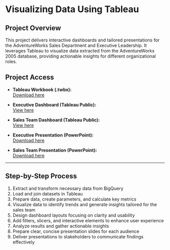 # Visualizing Data Using Tableau

## Project Overview  
This project delivers interactive dashboards and tailored presentations for the AdventureWorks Sales Department and Executive Leadership. It leverages Tableau to visualize data extracted from the AdventureWorks 2005 database, providing actionable insights for different organizational roles.

## Project Access  

- **Tableau Workbook (.twbx):**  
  [Download here](https://github.com/AironasVin/Visualizing-Data-Using-Tableau/blob/main/Visualizing%20Data%20Using%20Tableau_A.Vinickas%20.twbx)

- **Executive Dashboard (Tableau Public):**  
  [View here](https://public.tableau.com/app/profile/aironas.vinickas/viz/SalesDashboardforExecutives/SalesDashboardforExecutives)

- **Sales Team Dashboard (Tableau Public):**  
  [View here](https://public.tableau.com/app/profile/aironas.vinickas/viz/SalesDashboardforSalesTeam/SalesDashboardforSalesteam)

- **Executive Presentation (PowerPoint):**  
  [Download here](https://github.com/AironasVin/Visualizing-Data-Using-Tableau/blob/main/Executives%20Presentation.pptx)

- **Sales Team Presentation (PowerPoint):**  
  [Download here](https://github.com/AironasVin/Visualizing-Data-Using-Tableau/blob/main/Sales%20Team%20Presentation.pptx)

---

## Step-by-Step Process  

1. Extract and transform necessary data from BigQuery  
2. Load and join datasets in Tableau  
3. Prepare data, create parameters, and calculate key metrics  
4. Visualize data to identify trends and generate insights tailored for the sales team  
5. Design dashboard layouts focusing on clarity and usability  
6. Add filters, slicers, and interactive elements to enhance user experience  
7. Analyze results and gather actionable insights  
8. Prepare clear, concise presentation slides for each audience  
9. Deliver presentations to stakeholders to communicate findings effectively

